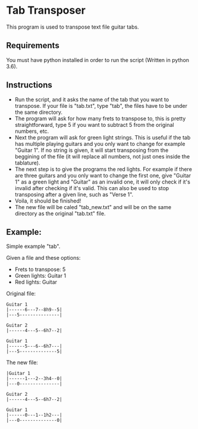 # Tab Transposer

This program is used to transpose text file guitar tabs.

## Requirements

You must have python installed in order to run the script (Written in python 3.6).

## Instructions

* Run the script, and it asks the name of the tab that you want to transpose. If your file is "tab.txt", type "tab", the files have to be under the same directory.
* The program will ask for how many frets to transpose to, this is pretty straightforward, type 5 if you want to subtract 5 from the original numbers, etc.
* Next the program will ask for green light strings. This is useful if the tab has multiple playing guitars and you only want to change for example "Guitar 1". If no string is given, it will start transposing from the beggining of the file (it will replace all numbers, not just ones inside the tablature).
* The next step is to give the programs the red lights. For example if there are three guitars and you only want to change the first one, give "Guitar 1" as a green light and "Guitar" as an invalid one, it will only check if it's invalid after checking if it's valid. This can also be used to stop transposing after a given line, such as "Verse 1".
* Voila, it should be finished!
* The new file will be caled "tab_new.txt" and will be on the same directory as the original "tab.txt" file.

## Example:

Simple example "tab".

Given a file and these options:
* Frets to transpose: 5
* Green lights: Guitar 1
* Red lights: Guitar

Original file:
```
Guitar 1
|------6---7--8h9--5|
|---5---------------|

Guitar 2
|------4---5--6h7--2|

Guitar 1
|------5---6--6h7---|
|---5--------------5|
```

The new file:
```
|Guitar 1
|------1---2--3h4--0|
|---0---------------|

Guitar 2
|------4---5--6h7--2|

Guitar 1
|------0---1--1h2---|
|---0--------------0|
```
